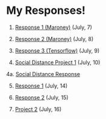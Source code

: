 # My Responses!

1) [Response 1 (Maroney)](https://Sarenaoberoi.github.io/Responses/maroney1) (July, 7)

2) [Response 2 (Maroney)](https://Sarenaoberoi.github.io/Responses/maroney2) (July, 8)

3) [Response 3 (Tensorflow)](https://Sarenaoberoi.github.io/Responses/TF3) (July, 9)

4) [Social Distance Project 1](https://youtu.be/5cCen4sSOXs) (July, 10) 
    
  4a. [Social Distance Response](https://Sarenaoberoi.github.io/Responses/responseproj)
  
  
5) [Response 1](https://Sarenaoberoi.github.io/Responses/jul14) (July, 14)

6) [Response 2](https://Sarenaoberoi.github.io/Responses/jul15) (July, 15)

7) [Project 2](https://Sarenaoberoi.github.io/Responses/proj2) (July, 16)




